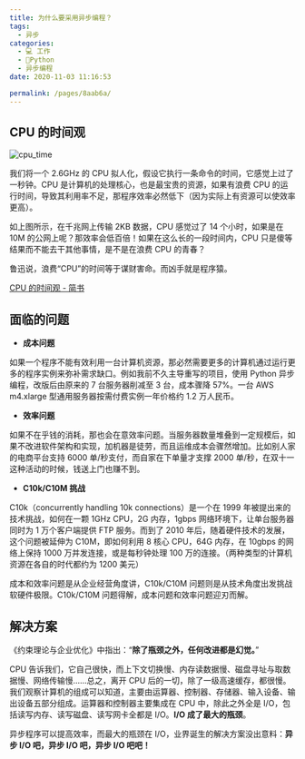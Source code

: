```yaml
---
title: 为什么要采用异步编程？
tags: 
  - 异步
categories: 
  - 💻 工作
  - 🐍Python
  - 异步编程
date: 2020-11-03 11:16:53

permalink: /pages/8aab6a/
---
```

## CPU 的时间观

![cpu_time](https://upload-images.jianshu.io/upload_images/11027474-6c4b4b2ddf57f629.png)

我们将一个 2.6GHz 的 CPU 拟人化，假设它执行一条命令的时间，它感觉上过了一秒钟。CPU 是计算机的处理核心，也是最宝贵的资源，如果有浪费 CPU 的运行时间，导致其利用率不足，那程序效率必然低下（因为实际上有资源可以使效率更高）。

如上图所示，在千兆网上传输 2KB 数据，CPU 感觉过了 14 个小时，如果是在 10M 的公网上呢？那效率会低百倍！如果在这么长的一段时间内，CPU 只是傻等结果而不能去干其他事情，是不是在浪费 CPU 的青春？

鲁迅说，浪费“CPU”的时间等于谋财害命。而凶手就是程序猿。

[CPU 的时间观 - 简书](https://www.jianshu.com/p/9d0bbf6cfb93)

## 面临的问题

*   **成本问题**

如果一个程序不能有效利用一台计算机资源，那必然需要更多的计算机通过运行更多的程序实例来弥补需求缺口。例如我前不久主导重写的项目，使用 Python 异步编程，改版后由原来的 7 台服务器削减至 3 台，成本骤降 57%。一台 AWS m4.xlarge 型通用服务器按需付费实例一年价格约 1.2 万人民币。

*   **效率问题**

如果不在乎钱的消耗，那也会在意效率问题。当服务器数量堆叠到一定规模后，如果不改进软件架构和实现，加机器是徒劳，而且运维成本会骤然增加。比如别人家的电商平台支持 6000 单/秒支付，而自家在下单量才支撑 2000 单/秒，在双十一这种活动的时候，钱送上门也赚不到。

*   **C10k/C10M 挑战**

C10k（concurrently handling 10k connections）是一个在 1999 年被提出来的技术挑战，如何在一颗 1GHz CPU，2G 内存，1gbps 网络环境下，让单台服务器同时为 1 万个客户端提供 FTP 服务。而到了 2010 年后，随着硬件技术的发展，这个问题被延伸为 C10M，即如何利用 8 核心 CPU，64G 内存，在 10gbps 的网络上保持 1000 万并发连接，或是每秒钟处理 100 万的连接。（两种类型的计算机资源在各自的时代都约为 1200 美元）

成本和效率问题是从企业经营角度讲，C10k/C10M 问题则是从技术角度出发挑战软硬件极限。C10k/C10M 问题得解，成本问题和效率问题迎刃而解。

## 解决方案

《约束理论与企业优化》中指出：“**除了瓶颈之外，任何改进都是幻觉。**”

CPU 告诉我们，它自己很快，而上下文切换慢、内存读数据慢、磁盘寻址与取数据慢、网络传输慢……总之，离开 CPU 后的一切，除了一级高速缓存，都很慢。我们观察计算机的组成可以知道，主要由运算器、控制器、存储器、输入设备、输出设备五部分组成。运算器和控制器主要集成在 CPU 中，除此之外全是 I/O，包括读写内存、读写磁盘、读写网卡全都是 I/O。**I/O 成了最大的瓶颈**。

异步程序可以提高效率，而最大的瓶颈在 I/O，业界诞生的解决方案没出意料：**异步 I/O 吧，异步 I/O 吧，异步 I/O 吧吧！**

